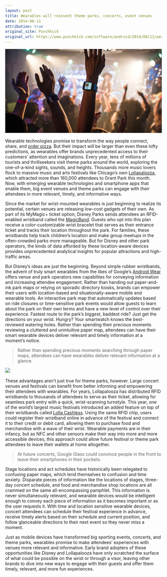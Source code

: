 ```yaml
---
layout: post
title: Wearables will reinvent theme parks, concerts, event venues
date: 2014-08-11
attribution: true
original_site: Punchkick
original_url: https://www.punchkick.com/software/android/2014/08/11/wearables-will-reinvent-theme-parks-concerts-and-big-event-venues
---
```


![](/assets/android-wear-concert.jpg)

Wearable technologies promise to transform the way people connect, share, and [order pizza](https://www.theverge.com/2014/6/25/5841744/google-demos-android-wear-third-party-apps-io). But their impact will be larger than even these lofty predictions, as wearables offer brands unprecedented access to their customers’ attention and imaginations. Every year, tens of millions of tourists and thrillseekers visit theme parks around the world, exploring the one-of-a-kind sights, sounds, and heights. Thousands more music lovers flock to massive music and arts festivals like Chicago’s own [Lollapalooza](http://www.lollapalooza.com/), which attracted more than 160,000 attendees to Grant Park this month. Now, with emerging wearable technologies and smartphone apps that enable them, big event venues and theme parks can engage with their attendees in more relevant, timely, and informative ways.

Since the market for wrist-mounted wearables is just beginning to realize its potential, certain venues are releasing low-cost gadgets of their own. As part of its MyMagic+ ticket option, Disney Parks sends attendees an RFID-enabled wristband called the [MagicBand](https://disneyworld.disney.go.com/plan/my-disney-experience/bands-cards/). Guests who opt into this plan receive a color-customizable wrist bracelet that serves as their entrance ticket and tracks their location throughout the park. For families, these wristbands help track children’s location and make group meetups in the often-crowded parks more manageable. But for Disney and other park operators, the kinds of data afforded by these location-aware devices provides unprecedented analytical insights for popular attractions and high-traffic areas.

But Disney’s ideas are just the beginning. Beyond simple rubber wristbands, the advent of truly smart wearables from the likes of Google’s [Android Wear](https://www.android.com/wear) offers venue and park operators new capabilties for conveying information and increasing attendee engagement. Rather than handing out paper-and-ink park maps or relying on sporadic directory kiosks, brands can empower their users with location-based and situationally-aware mobile and wearable tools. An interactive park map that automatically updates based on ride closures or time-sensitive park events would allow guests to learn about the park on their own terms and have a new level of control over their experience. Fastest route to the park’s biggest, baddest ride? Just get the directions on your wrist. Hungry? Your smartwatch knows the best-reviewed watering holes. Rather than spending their precious moments reviewing a cluttered and unintuitive paper map, attendees can have their smart wearable devices deliver relevant and timely information at a moment’s notice.

> Rather than spending precious moments searching through paper maps, attendees can have wearables deliver relevant information at a glance.

![](https://idcwristbands.files.wordpress.com/2011/10/idc-lollapalooza-rfidgate.jpg)

These advantages aren’t just true for theme parks, however. Large concert venues and festivals can benefit from better informing and empowering their attendees with wearables. For years, Lollapalooza has distributed RFID wristbands to thousands of attendees to serve as their ticket, allowing for seamless park entry with a quick, wrist-scanning turnstyle. This year, one of the world’s largest music festivals introduced an added feature on top of their wristbands called [Lolla Cashless](http://www.lollapalooza.com/2014/lolla-cashless-all-you-need-to-know/). Using the same RFID chip, users could register their wristband online in advance of the festival and connect it to their credit or debit card, allowing them to purchase food and merchandise with a wave of their wrist. Wearable payments are in their infancy, but as NFC and other sensors make their way into more and more accessible devices, this approach could allow future festival or theme park attendees to leave their wallets at home altogether.

> At future concerts, Google Glass could convince people in the front to leave their smartphones in their pockets.

Stage locations and act schedules have historically been relegated to confusing paper maps, which lend themselves to confusion and time anxiety. Disparate pieces of information like the locations of stages, three-day concert schedule, and food and merchandise shop locations are all crammed on the same all-encompassing pamphlet. This information is never simultaneously relevant, and wearable devices would be intelligent enough to convey each piece of information as it becomes important or as the user requests it. With time and location sensitive wearable devices, concert attendees can schedule their festival experience in advance, receive timely alerts based on their schedule and current position, and follow glanceable directions to their next event so they never miss a moment.

Just as mobile devices have transformed big sporting events, concerts, and theme parks, wearables promise to make attendees’ experiences with venues more relevant and informative. Early brand adopters of these opportunities like Disney and Lollapalooza have only scratched the surface of what could be possible on the wrist or through a visor, leaving other brands to dive into new ways to engage with their guests and offer them timely, relevant, and more fun experiences.